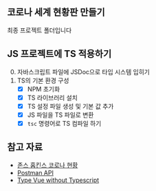 ## 코로나 세계 현황판 만들기

최종 프로젝트 폴더입니다

## JS 프로젝트에 TS 적용하기

0. 자바스크립트 파일에 JSDoc으로 타입 시스템 입히기
1. TS의 기본 환경 구성
   - [x] NPM 초기화
   - [x] TS 라이브러리 설치
   - [x] TS 설정 파일 생성 및 기본 값 추가
   - [x] JS 파일을 TS 파일로 변환
   - [x] `tsc` 명령어로 TS 컴파일 하기

## 참고 자료

- [존스 홉킨스 코로나 현황](https://www.arcgis.com/apps/opsdashboard/index.html#/bda7594740fd40299423467b48e9ecf6)
- [Postman API](https://documenter.getpostman.com/view/10808728/SzS8rjbc?version=latest#27454960-ea1c-4b91-a0b6-0468bb4e6712)
- [Type Vue without Typescript](https://blog.usejournal.com/type-vue-without-typescript-b2b49210f0b)
